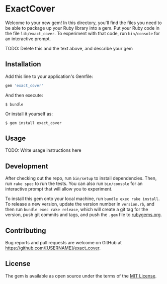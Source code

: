 # ExactCover

Welcome to your new gem! In this directory, you'll find the files you need to be able to package up your Ruby library into a gem. Put your Ruby code in the file `lib/exact_cover`. To experiment with that code, run `bin/console` for an interactive prompt.

TODO: Delete this and the text above, and describe your gem

## Installation

Add this line to your application's Gemfile:

```ruby
gem 'exact_cover'
```

And then execute:

    $ bundle

Or install it yourself as:

    $ gem install exact_cover

## Usage

TODO: Write usage instructions here

## Development

After checking out the repo, run `bin/setup` to install dependencies. Then, run `rake spec` to run the tests. You can also run `bin/console` for an interactive prompt that will allow you to experiment.

To install this gem onto your local machine, run `bundle exec rake install`. To release a new version, update the version number in `version.rb`, and then run `bundle exec rake release`, which will create a git tag for the version, push git commits and tags, and push the `.gem` file to [rubygems.org](https://rubygems.org).

## Contributing

Bug reports and pull requests are welcome on GitHub at https://github.com/[USERNAME]/exact_cover.

## License

The gem is available as open source under the terms of the [MIT License](https://opensource.org/licenses/MIT).
